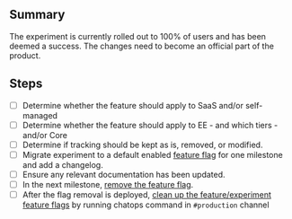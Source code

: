 <!-- Title suggestion: [Experiment Name] Successful Cleanup -->

## Summary

The experiment is currently rolled out to 100% of users and has been deemed a success.
The changes need to become an official part of the product.

## Steps

- [ ] Determine whether the feature should apply to SaaS and/or self-managed
- [ ] Determine whether the feature should apply to EE - and which tiers - and/or Core
- [ ] Determine if tracking should be kept as is, removed, or modified.
- [ ] Migrate experiment to a default enabled [feature flag](https://docs.gitlab.com/ee/development/feature_flags/development.html) for one milestone and add a changelog.
- [ ] Ensure any relevant documentation has been updated.
- [ ] In the next milestone, [remove the feature flag](https://docs.gitlab.com/ee/development/feature_flags/controls.html#cleaning-up).
- [ ] After the flag removal is deployed, [clean up the feature/experiment feature flags](https://docs.gitlab.com/ee/development/feature_flags/controls.html#cleaning-up) by running chatops command in `#production` channel
